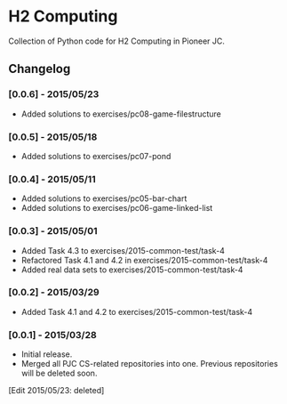 # H2 Computing
Collection of Python code for H2 Computing in Pioneer JC.

## Changelog

### [0.0.6] - 2015/05/23
- Added solutions to exercises/pc08-game-filestructure

### [0.0.5] - 2015/05/18
- Added solutions to exercises/pc07-pond

### [0.0.4] - 2015/05/11
- Added solutions to exercises/pc05-bar-chart
- Added solutions to exercises/pc06-game-linked-list

### [0.0.3] - 2015/05/01
- Added Task 4.3 to exercises/2015-common-test/task-4
- Refactored Task 4.1 and 4.2 in exercises/2015-common-test/task-4
- Added real data sets to exercises/2015-common-test/task-4

### [0.0.2] - 2015/03/29
- Added Task 4.1 and 4.2 to exercises/2015-common-test/task-4

### [0.0.1] - 2015/03/28
- Initial release.
- Merged all PJC CS-related repositories into one. Previous repositories will
be deleted soon.

[Edit 2015/05/23: deleted]
